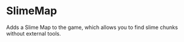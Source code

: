 # SlimeMap
Adds a Slime Map to the game, which allows you to find slime chunks without external tools.
